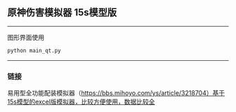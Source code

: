 ## 原神伤害模拟器 15s模型版

------------------


图形界面使用
```bash
python main_qt.py
```

------------------------



### 链接

  易用型全功能配装模拟器（https://bbs.mihoyo.com/ys/article/3218704）基于15s模型的excel版模拟器，比较方便使用，数据比较全

